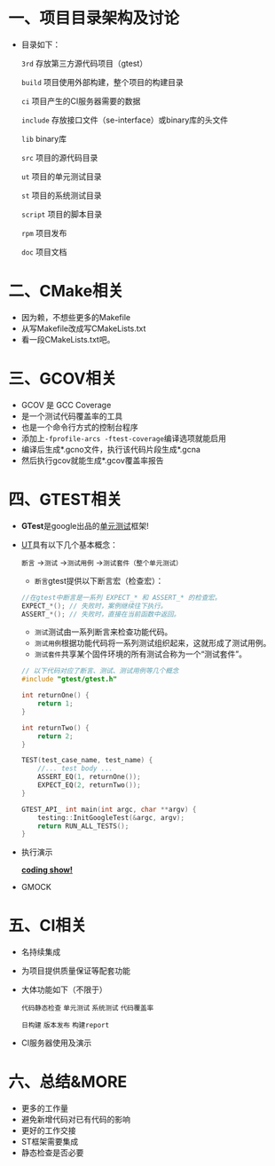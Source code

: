 一、项目目录架构及讨论
==
- 目录如下：

    `3rd` 存放第三方源代码项目（gtest）
    
    `build` 项目使用外部构建，整个项目的构建目录
    
    `ci` 项目产生的CI服务器需要的数据
    
    `include` 存放接口文件（se-interface）或binary库的头文件
    
    `lib` binary库
    
    `src` 项目的源代码目录
    
    `ut` 项目的单元测试目录
    
    `st` 项目的系统测试目录
    
    `script` 项目的脚本目录
    
    `rpm` 项目发布
    
    `doc` 项目文档
        
二、CMake相关
==
- 因为赖，不想些更多的Makefile
- 从写Makefile改成写CMakeLists.txt
- 看一段CMakeLists.txt吧。

三、GCOV相关
==
- GCOV 是 GCC Coverage
- 是一个测试代码覆盖率的工具
- 也是一个命令行方式的控制台程序
- 添加上`-fprofile-arcs -ftest-coverage`编译选项就能启用
- 编译后生成\*.gcno文件，执行该代码片段生成\*.gcna
- 然后执行gcov就能生成\*.gcov覆盖率报告

四、GTEST相关
==
- **GTest**是google出品的[单元测试](http://zh.wikipedia.org/wiki/单元测试)框架!
- [UT](http://en.wikipedia.org/wiki/Unit_testing)具有以下几个基本概念：

    `断言` ->`测试` ->`测试用例` ->`测试套件（整个单元测试）`
    - `断言`gtest提供以下断言宏（检查宏）：
    ```cpp
    //在gtest中断言是一系列 EXPECT_* 和 ASSERT_* 的检查宏。
    EXPECT_*(); // 失败时，案例继续往下执行。
    ASSERT_*(); // 失败时，直接在当前函数中返回。
    ```
    - `测试`测试由一系列断言来检查功能代码。
    - `测试用例`根据功能代码将一系列测试组织起来，这就形成了测试用例。
    - `测试套件`共享某个固件环境的所有测试合称为一个“测试套件”。    
    ```cpp
    // 以下代码对应了断言、测试、测试用例等几个概念
    #include "gtest/gtest.h"
    
    int returnOne() {
        return 1;
    }
    
    int returnTwo() {
        return 2;
    }
    
    TEST(test_case_name, test_name) {
        //... test body ...
        ASSERT_EQ(1, returnOne());
        EXPECT_EQ(2, returnTwo());
    }
    
    GTEST_API_ int main(int argc, char **argv) {
        testing::InitGoogleTest(&argc, argv);
        return RUN_ALL_TESTS();
    }
    ```
- 执行演示
 
    [**coding show!**](https://code.google.com/p/googletest/wiki/Samples)
- GMOCK

五、CI相关
==
- 名持续集成
- 为项目提供质量保证等配套功能
- 大体功能如下（不限于）

    `代码静态检查` `单元测试` `系统测试` `代码覆盖率`
    
    `日构建` `版本发布` `构建report`
- CI服务器使用及演示
    
六、总结&MORE
==
- 更多的工作量
- 避免新增代码对已有代码的影响
- 更好的工作交接
- ST框架需要集成
- 静态检查是否必要
